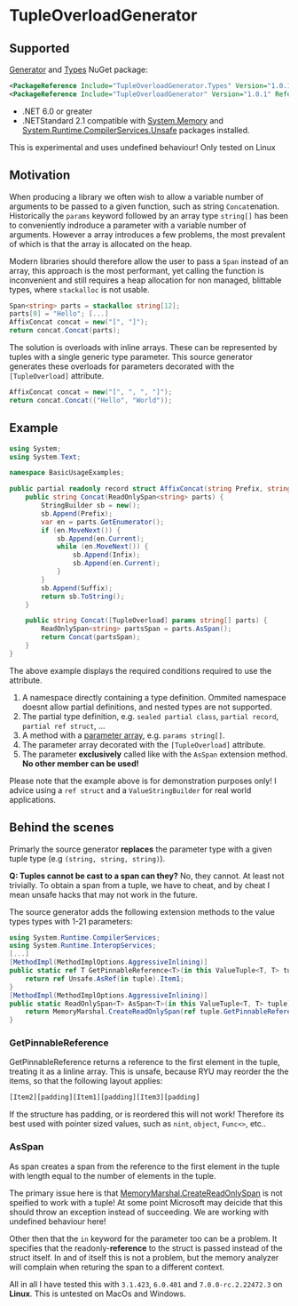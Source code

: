 # TupleOverloadGenerator

## Supported

[Generator](https://www.nuget.org/packages/TupleOverloadGenerator) and [Types](https://www.nuget.org/packages/TupleOverloadGenerator.Types) NuGet package:
```xml
<PackageReference Include="TupleOverloadGenerator.Types" Version="1.0.1" />
<PackageReference Include="TupleOverloadGenerator" Version="1.0.1" ReferenceOutputAssembly="false" OutputItemType="Analyzer" />
```

* .NET 6.0 or greater
* .NETStandard 2.1 compatible with [System.Memory](https://www.nuget.org/packages/System.Memory) and [System.Runtime.CompilerServices.Unsafe](https://www.nuget.org/packages/System.Runtime.CompilerServices.Unsafe) packages installed.

This is experimental and uses undefined behaviour! Only tested on Linux

## Motivation

When producing a library we often wish to allow a variable number of arguments to be passed to a given function, such as string `Concat`enation.
Historically the `params` keyword followed by an array type `string[]` has been to conveniently indroduce a parameter with a variable number of arguments.
However a array introduces a few problems, the most prevalent of which is that the array is allocated on the heap.

Modern libraries should therefore allow the user to pass a `Span` instead of an array, this approach is the most performant, yet calling the function is inconvenient and still requires a heap allocation for non managed, blittable types, where `stackalloc` is not usable.
```csharp
Span<string> parts = stackalloc string[12];
parts[0] = "Hello"; [...]
AffixConcat concat = new("[", "]");
return concat.Concat(parts);
```

The solution is overloads with inline arrays. These can be represented by tuples with a single generic type parameter. This source generator generates these overloads for parameters decorated with the `[TupleOverload]` attribute.

```csharp
AffixConcat concat = new("[", ", ", "]");
return concat.Concat(("Hello", "World"));
```

## Example


```csharp
using System;
using System.Text;

namespace BasicUsageExamples;

public partial readonly record struct AffixConcat(string Prefix, string Infix, string Suffix) {
    public string Concat(ReadOnlySpan<string> parts) {
        StringBuilder sb = new();
        sb.Append(Prefix);
        var en = parts.GetEnumerator();
        if (en.MoveNext()) {
            sb.Append(en.Current);
            while (en.MoveNext()) {
                sb.Append(Infix);
                sb.Append(en.Current);
            }
        }
        sb.Append(Suffix);
        return sb.ToString();
    }

    public string Concat([TupleOverload] params string[] parts) {
        ReadOnlySpan<string> partsSpan = parts.AsSpan();
        return Concat(partsSpan);
    }
}
```

The above example displays the required conditions required to use the attribute.

1. A namespace directly containing a type definition. Ommited namespace doesnt allow partial definitions, and nested types are not supported.
2. The partial type definition, e.g. `sealed partial class`, `partial record`, `partial ref struct`, ...
3. A method with a [parameter array](https://learn.microsoft.com/en-us/dotnet/csharp/language-reference/keywords/params), e.g. `params string[]`.
4. The parameter array decorated with the `[TupleOverload]` attribute.
5. The parameter **exclusively** called like with the `AsSpan` extension method. **No other member can be used!**

Please note that the example above is for demonstration purposes only! I advice using a `ref struct` and a `ValueStringBuilder` for real world applications.

## Behind the scenes

Primarly the source generator **replaces** the parameter type with a given tuple type (e.g `(string, string, string)`).

**Q: Tuples cannot be cast to a span can they?**
No, they cannot. At least not trivially. To obtain a span from a tuple, we have to cheat, and by cheat I mean unsafe hacks that may not work in the future.

The source generator adds the following extension methods to the value types types with 1-21 parameters:

```csharp
using System.Runtime.CompilerServices;
using System.Runtime.InteropServices;
[...]
[MethodImpl(MethodImplOptions.AggressiveInlining)]
public static ref T GetPinnableReference<T>(in this ValueTuple<T, T> tuple) {
    return ref Unsafe.AsRef(in tuple).Item1;
}
[MethodImpl(MethodImplOptions.AggressiveInlining)]
public static ReadOnlySpan<T> AsSpan<T>(in this ValueTuple<T, T> tuple) {
    return MemoryMarshal.CreateReadOnlySpan(ref tuple.GetPinnableReference(), 2);
}
```

### GetPinnableReference
GetPinnableReference returns a reference to the first element in the tuple, treating it as a linline array.
This is unsafe, because RYU may reorder the the items, so that the following layout applies:

```js
[Item2][padding][Item1][padding][Item3][padding]
```

If the structure has padding, or is reordered this will not work! Therefore its best used with pointer sized values, such as `nint`, `object`, `Func<>`, etc..

### AsSpan
As span creates a span from the reference to the first element in the tuple with length equal to the number of elements in the tuple.

The primary issue here is that [MemoryMarshal.CreateReadOnlySpan](https://learn.microsoft.com/en-us/dotnet/api/system.runtime.interopservices.memorymarshal.createreadonlyspan?view=net-6.0) is not speified to work with a tuple! At some point Microsoft may deicide that this should throw an exception instead of succeeding. We are working with undefined behaviour here!

Other then that the `in` keyword for the parameter too can be a problem. It specifies that the readonly-**reference** to the struct is passed instead of the struct itself. In and of itself this is not a problem, but the memory analyzer will complain when returing the span to a different context.

All in all I have tested this with `3.1.423`, `6.0.401` and `7.0.0-rc.2.22472.3` on **Linux**. This is untested on MacOs and Windows.
